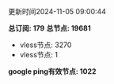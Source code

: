 更新时间2024-11-05 09:00:44

**总订阅: 179**
**总节点: 19681**
- vless节点: 3270
- vless节点: 1

**google ping有效节点: 1022**
